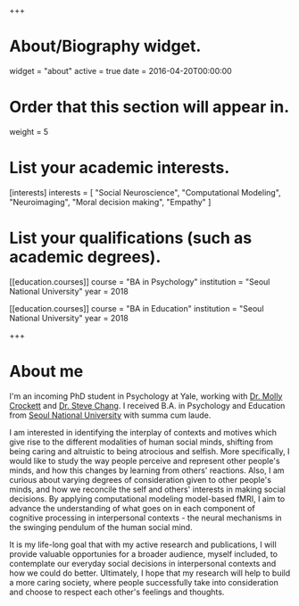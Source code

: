 +++
# About/Biography widget.
widget = "about"
active = true
date = 2016-04-20T00:00:00

# Order that this section will appear in.
weight = 5

# List your academic interests.
[interests]
  interests = [
    "Social Neuroscience",
    "Computational Modeling",
    "Neuroimaging",
    "Moral decision making",
    "Empathy"
  ]

# List your qualifications (such as academic degrees).
[[education.courses]]
  course = "BA in Psychology"
  institution = "Seoul National University"
  year = 2018

[[education.courses]]
  course = "BA in Education"
  institution = "Seoul National University"
  year = 2018
 
+++

# About me

I'm an incoming PhD student in Psychology at Yale, working with [Dr. Molly Crockett](http://www.crockettlab.org/) and [Dr. Steve Chang](https://changlab.yale.edu/welcome-lab). I received B.A. in Psychology and Education from [Seoul National University](https://www.snu.ac.kr) with summa cum laude. 

I am interested in identifying the interplay of contexts and motives which give rise to the different modalities of human social minds, shifting from being caring and altruistic to being atrocious and selfish. More specifically, I would like to study the way people perceive and represent other people's minds, and how this changes by learning from others' reactions. Also, I am curious about varying degrees of consideration given to other people's minds, and how we reconcile the self and others' interests in making social decisions. By applying computational modeling model-based fMRI, I aim to advance the understanding of what goes on in each component of cognitive processing in interpersonal contexts - the neural mechanisms in the swinging pendulum of the human social mind.

It is my life-long goal that with my active research and publications, I will provide valuable opportunies for a broader audience, myself included, to contemplate our everyday social decisions in interpersonal contexts and how we could do better. Ultimately, I hope that my research will help to build a more caring society, where people successfully take into consideration and choose to respect each other's feelings and thoughts.
